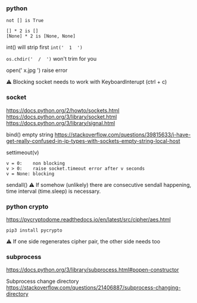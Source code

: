 ### python
`not [] is True`

```
[] * 2 is []
[None] * 2 is [None, None]
```

int() will strip first
`int('  1  ')`

`os.chdir('  /  ')` won't trim for you

open(' x.jpg  ') raise error

⚠️ Blocking socket needs to work with KeyboardInterupt (ctrl + c)

### socket
https://docs.python.org/2/howto/sockets.html
https://docs.python.org/3/library/socket.html
https://docs.python.org/3/library/signal.html

bind() empty string
https://stackoverflow.com/questions/39815633/i-have-get-really-confused-in-ip-types-with-sockets-empty-string-local-host

settimeout(v)
```
v = 0:    non blocking
v > 0:    raise socket.timeout error after v seconds
v = None: blocking
```

sendall()
⚠️ If somehow (unlikely) there are consecutive sendall happening,
time interval (time.sleep) is necessary.

### python crypto
https://pycryptodome.readthedocs.io/en/latest/src/cipher/aes.html

`pip3 install pycrypto`

⚠️ If one side regenerates cipher pair, the other side needs too

### subprocess
https://docs.python.org/3/library/subprocess.html#popen-constructor

Subprocess change directory
https://stackoverflow.com/questions/21406887/subprocess-changing-directory
